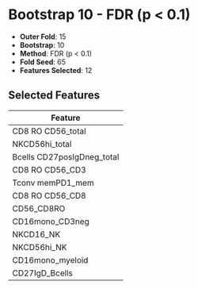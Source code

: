 # Bootstrap 10 - FDR (p < 0.1)

- **Outer Fold**: 15
- **Bootstrap**: 10
- **Method**: FDR (p < 0.1)
- **Fold Seed**: 65
- **Features Selected**: 12

## Selected Features

| Feature |
|---------|
| CD8 RO CD56_total |
| NKCD56hi_total |
| Bcells CD27posIgDneg_total |
| CD8 RO CD56_CD3 |
| Tconv memPD1_mem |
| CD8 RO CD56_CD8 |
| CD56_CD8RO |
| CD16mono_CD3neg |
| NKCD16_NK |
| NKCD56hi_NK |
| CD16mono_myeloid |
| CD27IgD_Bcells |
